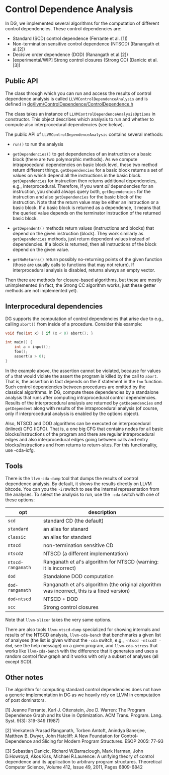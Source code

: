 # Control Dependence Analysis

In DG, we implemented several algorithms for the computation of different control dependencies.
These  control dependencies are:

 - Standard (SCD) control dependence (Ferrante et al. [1])
 - Non-termination sensitive control dependence (NTSCD) (Ranangath et al.[2])
 - Decisive order dependence (DOD) (Ranangath et al.[2])
 - [experimental/WIP] Strong control closures (Strong CC) (Danicic et al.[3])


## Public API

The class through which you can run and access the results of control dependence analysis
is called `LLVMControlDependenceAnalysis` and is defined in
[dg/llvm/ControlDependence/ControlDependence.h](../include/dg/llvm/ControlDependence/ControlDependence.h)

The class takes an instance of `LLVMControlDependenceAnalysisOptions` in constructor. This object
describes which analysis to run and whether to compute also interprocedural dependencies (see below).

The public API of `LLVMControlDependenceAnalysis` contains several methods:

* `run()` to run the analysis
* `getDependencies()` to get dependencies of an instruction or a basic block (there are two polymorphic methods).
   As we compute intraprocedural dependencies on basic block level, these two method return different things.
   `getDependencies` for a basic block returns a set of values on which depend all the instructions in the basic
   block. `getDependencies` for instruction then returns additional dependencies, e.g., interprocedural.
   Therefore, if you want _all_ dependencies for an instruction, you should always query both, `getDependencies`
   for the instruction and also `getDependencies` for the basic block of the instruction.
   Note that the return value may be either an instruction or a basic block.
   If a basic block is returned as a dependence, it means that the queried value depends on the terminator
   instruction of the returned basic block.

* `getDependent()` methods return values (instructions and blocks) that depend on the given instruction (block).
   They work similarly as `getDependencies` methods, just return dependent values instead of dependencies.
   If a block is returned, then all instructions of the block depend on the given value.

* `getNoReturns()` return possibly no-returning points of the given function (those are usually calls to functions
  that may not return). If interprocedural analysis is disabled, returns always an empty vector.

Then there are methods for closure-based algorithms, but these are mostly unimplemented (in fact, the Strong CC algorithm
works, just these getter methods are not implemented yet).

## Interprocedural dependencies

DG supports the computation of control dependencies that arise due to e.g., calling `abort()` from inside of a procedure.
Consider this example:

```C
void foo(int x) { if (x < 0) abort(); }

int main() {
    int a = input();
    foo();
    assert(a > 0);
}
```

In the example above, the assertion cannot be violated, because for values of `a` that would violate the
assert the program is killed by the call to `abort`. That is, the assertion in fact depends on the if statement
in the `foo` function. Such control dependencies between procedures are omitted by the classical algorithms.
In DG, compute these dependencies by a standalone analysis that runs after computing intraprocedural control dependencies.
Results of the interprocedural analysis are returned by `getDependencies` and `getDependent` along with
results of the intraprocedural analysis (of course, only if interprocedural analysis is enabled by the options
object).

Also, NTSCD and DOD algorithms can be executed on interprocedural (inlined) CFG (ICFG).
That is, a one big CFG that contains nodes for all basic blocks/instructions of the
program and there are regular intraprocedural edges and also interprocedural
edges going between calls and entry blocks/instructions and from returns to return-sites.
For this functionality, use -cda-icfg.

## Tools

There is the `llvm-cda-dump` tool that dumps the results of control dependence analysis.
By default, it shows the results directly on LLVM bitcode. You can you the `-ir`switch to see the internal
representation from the analyses. To select the analysis to run, use the `-cda` switch with one of these options:

|opt             | description                           |
|----------------|---------------------------------------|
|`scd`             | standard CD (the default)             |
|`standard`        | an alias for stanard                  |
|`classic`         | an alias for standard                 |
|`ntscd`           | non-termination sensitive CD          |
|`ntscd2`          | NTSCD (a different implementation)    |
|`ntscd-ranganath` | Ranganath et al's algorithm for NTSCD (warning: it is incorrect) |
|`dod`             | Standalone DOD computation            |
|`dod-ranganath`   | Ranganath et al's algorithm (the original algorithm was incorrect, this is a fixed version) |
|`dod+ntscd`       | NTSCD + DOD                           |
|`scc`             | Strong control closures               |


Note that `llvm-slicer` takes the very same options.

There are also tools `llvm-ntscd-dump` specialized for showing internals and results of the NTSCD analysis,
`llvm-cda-bench` that benchmarks a given list of analyses (the list is given without the `-cda` switch,
e.g., `-ntscd -ntscd2 -dod`, see the help message) on a given program, and `llvm-cda-stress`
that works like `llvm-cda-bench` with the difference that it generates and uses a random control flow graph
and it works with only a subset of analyses (all except SCD).

## Other notes

The algorithm for computing standard control dependencies does not have a generic implementation in DG
as we heavily rely on LLVM in computation of post dominators.



[1] Jeanne Ferrante, Karl J. Ottenstein, Joe D. Warren: The Program Dependence Graph and Its Use in Optimization.
    ACM Trans. Program. Lang. Syst. 9(3): 319-349 (1987)


[2] Venkatesh Prasad Ranganath, Torben Amtoft, Anindya Banerjee, Matthew B. Dwyer, John Hatcliff:
    A New Foundation for Control-Dependence and Slicing for Modern Program Structures. ESOP 2005: 77-93

[3] Sebastian Danicic, Richard W.Barraclough, Mark Harman, John D.Howroyd, Ákos Kiss, Michael R.Laurence: A unifying theory of control dependence and its application to arbitrary program structures. Theoretical Computer Science, Volume 412, Issue 49, 2011, Pages 6809-6842

